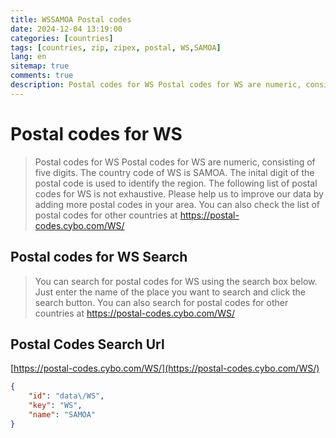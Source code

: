 ```yaml
---
title: WSSAMOA Postal codes 
date: 2024-12-04 13:19:00
categories: [countries]
tags: [countries, zip, zipex, postal, WS,SAMOA]
lang: en
sitemap: true
comments: true
description: Postal codes for WS Postal codes for WS are numeric, consisting of five digits. The country code of WS is SAMOA. The inital digit of the postal code is used to identify the region. The following list of postal codes for WS is not exhaustive. Please help us to improve our data by adding more postal codes in your area. You can also check the list of postal codes for other countries at https://postal-codes.cybo.com/WS/
---
```


# Postal codes for WS
> Postal codes for WS Postal codes for WS are numeric, consisting of five digits. The country code of WS is SAMOA. The inital digit of the postal code is used to identify the region. The following list of postal codes for WS is not exhaustive. Please help us to improve our data by adding more postal codes in your area. You can also check the list of postal codes for other countries at https://postal-codes.cybo.com/WS/

## Postal codes for WS Search 
> You can search for postal codes for WS using the search box below. Just enter the name of the place you want to search and click the search button. You can also search for postal codes for other countries at https://postal-codes.cybo.com/WS/

## Postal Codes Search Url

[https://postal-codes.cybo.com/WS/](https://postal-codes.cybo.com/WS/)
```json
{
    "id": "data\/WS",
    "key": "WS",
    "name": "SAMOA"
}
```
